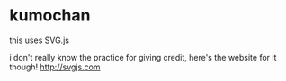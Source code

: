 # kumochan

this uses SVG.js

i don't really know the practice for giving credit, here's the website for it though! http://svgjs.com
